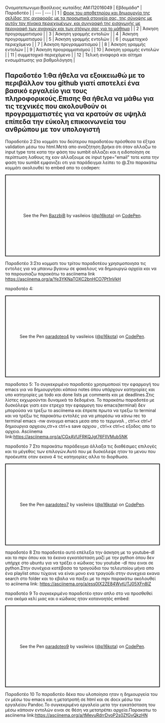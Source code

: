 Oνοματεπωνυμο:Βασίλειος κωταίδης 
ΑΜ:Π2016049
| Εβδομάδα* | Παραδοτέο |
| --- | --- |
| 1 |	[Φορκ του αποθετηρίου και δημιουργία της σελίδας της αναφοράς με τα προσωπικά στοιχεία σας, της σύνοψης με αυτόν τον πίνακα περιεχομένων, και συγγραφή της εισαγωγής με περιγραφή των αναγκών και των στόχων σας για το μάθημα](#παραδοτεο-1)  |
| 2 | Άσκηση προγραμματισμού |
| 3 | Άσκηση γραμμής εντολών |
| 4 | Άσκηση προγραμματισμού |
| 5 | Άσκηση γραμμής εντολών |
| 6 | συμμετοχικό περιεχόμενο |
| 7 | Άσκηση προγραμματισμού |
| 8 | Άσκηση γραμμής εντολών |
| 9 | Άσκηση προγραμματισμού |
| 10 | Άσκηση γραμμής εντολών |
| 11 | συμμετοχικό περιεχόμενο |
| 12 | Τελική αναφορά και αίτημα ενσωμάτωσης για βαθμολόγηση |

## Παραδοτέο 1:θα ήθελα να εξοικειωθώ με το περιβάλλον του github γιατί αποτελεί ένα βασικό εργαλείο για τους πληροφορικούς.Επισης θα ήθελα να μάθω για τις τεχνικές που ακολουθούν οι προγραμματιστές για να κρατούν σε υψηλά επίπεδα την εύκολη επικοινωνεία του ανθρώπου με τον υπολογιστή


Παραδοτέο 2:Στο κομμάτι του δεύτερου παραδοτέου πρόσθεσα τα έξτρα validation μέσω του html.Μετά απο αναζήτηση βρήκα ότι όταν αλλαζω το input type τοτε κατα την φάση του sumbit αλλαζει και η ειδοποίηση σε περίπτωση λαθους πχ εαν αλλαξουμε σε input type="email" τοτε κατα την φαση του sumbit εμφανιζει οτι για παράδειγμα λείπει το @.Στο παρακάτω κομμάτι ακολουθεί το embed απο το codepen:
<p class="codepen" data-height="265" data-theme-id="light" data-default-tab="html,result" data-user="p16kota" data-slug-hash="BazzbjB" style="height: 265px; box-sizing: border-box; display: flex; align-items: center; justify-content: center; border: 2px solid; margin: 1em 0; padding: 1em;" data-pen-title="BazzbjB">
  <span>See the Pen <a href="https://codepen.io/p16kota/pen/BazzbjB">
  BazzbjB</a> by vasileios (<a href="https://codepen.io/p16kota">@p16kota</a>)
  on <a href="https://codepen.io">CodePen</a>.</span>
</p>
<script async src="https://static.codepen.io/assets/embed/ei.js"></script>


Παραδοτέο 3:Στο κομματι του τρίτου παραδοτέου χρησιμοποιησα τις εντολες για να μπαινω βγαινω σε φακελους να δημιουργώ αρχεία και να τα παρουσιαζω παρακάτω το asciinema link
https://asciinema.org/a/Ye3YKNaTOXC2bnHCO7Pt1nVkH



παραδοτέο 4:

<p class="codepen" data-height="265" data-theme-id="light" data-default-tab="css,result" data-user="p16kota" data-slug-hash="PozeMgw" style="height: 265px; box-sizing: border-box; display: flex; align-items: center; justify-content: center; border: 2px solid; margin: 1em 0; padding: 1em;" data-pen-title="paradoteo4">
  <span>See the Pen <a href="https://codepen.io/p16kota/pen/PozeMgw">
  paradoteo4</a> by vasileios (<a href="https://codepen.io/p16kota">@p16kota</a>)
  on <a href="https://codepen.io">CodePen</a>.</span>
</p>
<script async src="https://static.codepen.io/assets/embed/ei.js"></script>

παραδοτεο 5:
Το συγκεκριμένο παραδοτέο χρησιμοποιοί την εφαρμογή του emacs για να δημιουργήσει κάποια notes όπου υπάρχουν κατηγορίες και υπο κατηγορίες με todo και done lists με comments και με deadlines.Στις λίστες εκχωρούνται δυναμικά τα δεδομένα.
Το παρακάτω παραδοτέο με δυσκόλεψε  γιατι εαν ετρεχα την εφαρμογη του emacs(terminal) δεν μπορούσα να τρεξω το asciinema και έπρεπε πρωτα να τρεξω το terminal και να τρέξω τις παρακάτω εντολές για να μπορέσω να κάνω rec το terminal emacs -nw ανοιγμα emacs μεσα απο το τερμιναλ , ctrl+x ctrl+f δημιουργια αρχειου,ctr+x ctrl+s save αρχιου , ctrl+x ctrl+c εξοδος απο το αρχειο.
Asciinema link:https://asciinema.org/a/CGxAVUFRKQJgt76FllVMub5NK



παραδοτέο 7
Στο παρακάτω παράδειγμα άλλαξα τις διαθέσιμες επιλογές και το μέγεθος των επιλογών.Αυτό που με δυσκόλεψε ηταν το μενου που προέκυπτε οταν εκανα 4 τις κατηγορίες αλλα το διορθωσα.

<p class="codepen" data-height="265" data-theme-id="light" data-default-tab="js,result" data-user="p16kota" data-slug-hash="wvWLLVx" style="height: 265px; box-sizing: border-box; display: flex; align-items: center; justify-content: center; border: 2px solid; margin: 1em 0; padding: 1em;" data-pen-title="paradoteo7">
  <span>See the Pen <a href="https://codepen.io/p16kota/pen/wvWLLVx">
  paradoteo7</a> by vasileios (<a href="https://codepen.io/p16kota">@p16kota</a>)
  on <a href="https://codepen.io">CodePen</a>.</span>
</p>
<script async src="https://static.codepen.io/assets/embed/ei.js"></script>

παραδοτέο 8
Στο παραδοτέο αυτό επέλεξα την άσκηση με το youtube-dl και το mpv όπου και τα έκανα εγκατάσταση μαζί με την python όπου δεν υπήρχε στο ubuntu για να τρέξει ο κώδικας του youtube -dl που ειναι σε python.Στην συνέχεια κατέβασα τα τραγούδια του τελευταίου μήνα απο ένα playlist οπου τύχαινε να είναι μονο ενα τραγούδι στην συνεχεια εκανα search στο folder και το εβαλα να παιξει με το mpv παρακάτω ακολουθεί το aciinema link: https://asciinema.org/a/ess0IX2ZE84WytUTJ05XFn8lZ


παραδοτέο 9
To συγκεκριμένο παραδοτέο ηταν απλο στο να προσθεθεί ενα ακόμα κελί μιας και ο κώδικας ηταν κατανοητός embed: <p class="codepen" data-height="265" data-theme-id="light" data-default-tab="html,result" data-user="p16kota" data-slug-hash="KKgMmoX" style="height: 265px; box-sizing: border-box; display: flex; align-items: center; justify-content: center; border: 2px solid; margin: 1em 0; padding: 1em;" data-pen-title="paradoteo9">
  <span>See the Pen <a href="https://codepen.io/p16kota/pen/KKgMmoX">
  paradoteo9</a> by vasileios (<a href="https://codepen.io/p16kota">@p16kota</a>)
  on <a href="https://codepen.io">CodePen</a>.</span>
</p>
<script async src="https://cpwebassets.codepen.io/assets/embed/ei.js"></script>


Παραδοτέο 10
Το παραδοτέο δέκα που υλοποίησα ηταν η δημιουργεία του cv μέσω του emacs και η μετατροπή σε html και σε docx μέσω του εργαλείου Pandoc.Το συγκεκριμένο εργαλείο μετα την εγκατάσταση του μέσω κάποιον εντολών ειναι σε θέση να μετατρέπει αρχεία.Παρακατω το asciinema link:https://asciinema.org/a/tMevuRdrrDvoP2s0ZfGvQkzHN

